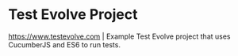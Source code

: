 # Test Evolve Project
https://www.testevolve.com | Example Test Evolve project that uses CucumberJS and ES6 to run tests. 
